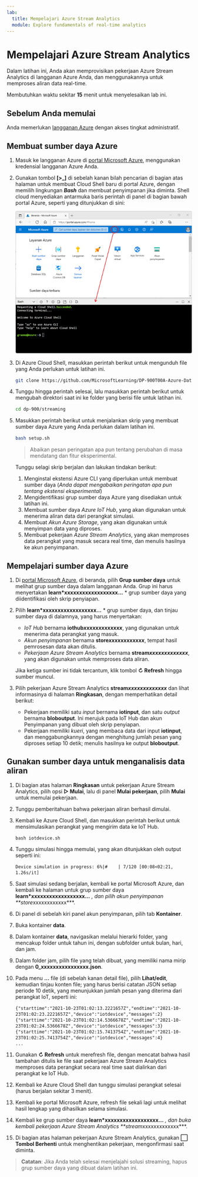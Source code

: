 ```yaml
---
lab:
  title: Mempelajari Azure Stream Analytics
  module: Explore fundamentals of real-time analytics
---
```


# Mempelajari Azure Stream Analytics

Dalam latihan ini, Anda akan memprovisikan pekerjaan Azure Stream Analytics di langganan Azure Anda, dan menggunakannya untuk memproses aliran data real-time.

Membutuhkan waktu sekitar **15** menit untuk menyelesaikan lab ini.

## Sebelum Anda memulai

Anda memerlukan [langganan Azure](https://azure.microsoft.com/free) dengan akses tingkat administratif.

## Membuat sumber daya Azure

1. Masuk ke langganan Azure di [portal Microsoft Azure](https://portal.azure.com), menggunakan kredensial langganan Azure Anda.

1. Gunakan tombol **[\>_]** di sebelah kanan bilah pencarian di bagian atas halaman untuk membuat Cloud Shell baru di portal Azure, dengan memilih lingkungan ***Bash*** dan membuat penyimpanan jika diminta. Shell cloud menyediakan antarmuka baris perintah di panel di bagian bawah portal Azure, seperti yang ditunjukkan di sini:

    ![Portal Azure dengan panel cloud shell](./images/cloud-shell.png)

1. Di Azure Cloud Shell, masukkan perintah berikut untuk mengunduh file yang Anda perlukan untuk latihan ini.

    ```bash
    git clone https://github.com/MicrosoftLearning/DP-900T00A-Azure-Data-Fundamentals dp-900
    ```

1. Tunggu hingga perintah selesai, lalu masukkan perintah berikut untuk mengubah direktori saat ini ke folder yang berisi file untuk latihan ini.

    ```bash
    cd dp-900/streaming
    ```

1. Masukkan perintah berikut untuk menjalankan skrip yang membuat sumber daya Azure yang Anda perlukan dalam latihan ini.

    ```bash
    bash setup.sh
    ```

    > Abaikan pesan peringatan apa pun tentang perubahan di masa mendatang dan fitur eksperimental.

    Tunggu selagi skrip berjalan dan lakukan tindakan berikut:

    1. Menginstal ekstensi Azure CLI yang diperlukan untuk membuat sumber daya (*Anda dapat mengabaikan peringatan apa pun tentang ekstensi eksperimental*)
    1. Mengidentifikasi grup sumber daya Azure yang disediakan untuk latihan ini.
    1. Membuat sumber daya *Azure IoT Hub*, yang akan digunakan untuk menerima aliran data dari perangkat simulasi.
    1. Membuat *Akun Azure Storage*, yang akan digunakan untuk menyimpan data yang diproses.
    1. Membuat pekerjaan *Azure Stream Analytics*, yang akan memproses data perangkat yang masuk secara real time, dan menulis hasilnya ke akun penyimpanan.

## Mempelajari sumber daya Azure

1. Di [portal Microsoft Azure](https://portal.azure.com?azure-portal=true), di beranda, pilih **Grup sumber daya** untuk melihat grup sumber daya dalam langganan Anda. Grup ini harus menyertakan **learn*xxxxxxxxxxxxxxxxxx...** * grup sumber daya yang diidentifikasi oleh skrip penyiapan.
2. Pilih **learn*xxxxxxxxxxxxxxxxxx...** * grup sumber daya, dan tinjau sumber daya di dalamnya, yang harus menyertakan:
    - *IoT Hub* bernama **iothub*xxxxxxxxxxxxx***, yang digunakan untuk menerima data perangkat yang masuk.
    - *Akun penyimpanan* bernama **store*xxxxxxxxxxxx***, tempat hasil pemrosesan data akan ditulis.
    - *Pekerjaan Azure Stream Analytics* bernama **stream*xxxxxxxxxxxxx***, yang akan digunakan untuk memproses data aliran.

    Jika ketiga sumber ini tidak tercantum, klik tombol **&#8635; Refresh** hingga sumber muncul.

3. Pilih pekerjaan Azure Stream Analytics **stream*xxxxxxxxxxxxx*** dan lihat informasinya di halaman **Ringkasan**, dengan memperhatikan detail berikut:
    - Pekerjaan memiliki satu *input* bernama **iotinput**, dan satu *output* bernama **bloboutput**. Ini merujuk pada IoT Hub dan akun Penyimpanan yang dibuat oleh skrip penyiapan.
    - Pekerjaan memiliki *kueri*, yang membaca data dari input **iotinput**, dan menggabungkannya dengan menghitung jumlah pesan yang diproses setiap 10 detik; menulis hasilnya ke output **bloboutput**.

## Gunakan sumber daya untuk menganalisis data aliran

1. Di bagian atas halaman **Ringkasan** untuk pekerjaan Azure Stream Analytics, pilih opsi **&#9655; Mulai**, lalu di panel **Mulai pekerjaan**, pilih **Mulai** untuk memulai pekerjaan.
2. Tunggu pemberitahuan bahwa pekerjaan aliran berhasil dimulai.
3. Kembali ke Azure Cloud Shell, dan masukkan perintah berikut untuk mensimulasikan perangkat yang mengirim data ke IoT Hub.

    ```
    bash iotdevice.sh
    ```

4. Tunggu simulasi hingga memulai, yang akan ditunjukkan oleh output seperti ini:

    ```
    Device simulation in progress: 6%|#    | 7/120 [00:08<02:21, 1.26s/it]
    ```

5. Saat simulasi sedang berjalan, kembali ke portal Microsoft Azure, dan kembali ke halaman untuk grup sumber daya **learn*xxxxxxxxxxxxxxxxxx...** *, dan pilih akun penyimpanan **store*xxxxxxxxxxxx***.
6. Di panel di sebelah kiri panel akun penyimpanan, pilih tab **Kontainer**.
7. Buka kontainer **data**.
8. Dalam kontainer **data**, navigasikan melalui hierarki folder, yang mencakup folder untuk tahun ini, dengan subfolder untuk bulan, hari, dan jam.
9. Dalam folder jam, pilih file yang telah dibuat, yang memiliki nama mirip dengan **0_xxxxxxxxxxxxxxxx.json**.
10. Pada menu **...** file (di sebelah kanan detail file), pilih **Lihat/edit**, kemudian tinjau konten file; yang harus berisi catatan JSON setiap periode 10 detik, yang menunjukkan jumlah pesan yang diterima dari perangkat IoT, seperti ini:

    ```
    {"starttime":"2021-10-23T01:02:13.2221657Z","endtime":"2021-10-23T01:02:23.2221657Z","device":"iotdevice","messages":2}
    {"starttime":"2021-10-23T01:02:14.5366678Z","endtime":"2021-10-23T01:02:24.5366678Z","device":"iotdevice","messages":3}
    {"starttime":"2021-10-23T01:02:15.7413754Z","endtime":"2021-10-23T01:02:25.7413754Z","device":"iotdevice","messages":4}
    ...
    ```

11. Gunakan **&#8635; Refresh** untuk merefresh file, dengan mencatat bahwa hasil tambahan ditulis ke file saat pekerjaan Azure Stream Analytics memproses data perangkat secara real time saat dialirkan dari perangkat ke IoT Hub.
12. Kembali ke Azure Cloud Shell dan tunggu simulasi perangkat selesai (harus berjalan sekitar 3 menit).
13. Kembali ke portal Microsoft Azure, refresh file sekali lagi untuk melihat hasil lengkap yang dihasilkan selama simulasi.
14. Kembali ke grup sumber daya **learn*xxxxxxxxxxxxxxxxxx...** *, dan buka kembali pekerjaan Azure Stream Analytics **stream*xxxxxxxxxxxxx***.
15. Di bagian atas halaman pekerjaan Azure Stream Analytics, gunakan **&#11036; Tombol Berhenti** untuk menghentikan pekerjaan, mengonfirmasi saat diminta.

> **Catatan**: Jika Anda telah selesai menjelajahi solusi streaming, hapus grup sumber daya yang dibuat dalam latihan ini.
